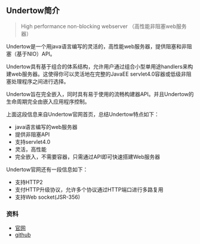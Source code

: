 ## Undertow简介

> High performance non-blocking webserver （高性能非阻塞web服务器）

Undertow是一个用java语言编写的灵活的，高性能web服务器，提供阻塞和非阻塞（基于NIO）API。

Undertow具有基于组合的体系结构，允许用户通过组合小型单用途handlers来构建web服务器。这使得你可以灵活地在完整的JavaEE servlet4.0容器或低级非阻塞处理程序之间进行选择。

Undertow旨在完全嵌入，同时具有易于使用的流畅构建器API。并且Undertow的生命周期完全由嵌入应用程序控制。

上面这段信息来自Undertow官网首页，总结Undertow特点如下：
- java语言编写的web服务器
- 提供非阻塞API
- 支持servlet4.0
- 灵活，高性能
- 完全嵌入，不需要容器，只需通过API即可快速搭建Web服务器

Undertow官网还有一段信息如下：
- 支持HTTP2
- 支付HTTP升级协议，允许多个协议通过HTTP端口进行多路复用
- 支持Web socket(JSR-356)

### 资料
- [官网](http://undertow.io/)
- [github](https://github.com/undertow-io/undertow)
